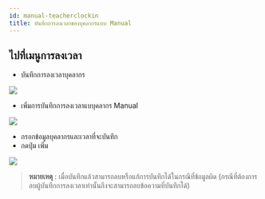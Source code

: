 ```yaml
---
id: manual-teacherclockin
title: บันทึกการลงเวลาของบุคลากรแบบ Manual 
---
```


## ไปที่เมนูการลงเวลา

*  บันทึกการลงเวลาบุคลากร

![](https://drive.google.com/thumbnail?id=1noJI7iPBaSWEAoGl9sHEs4ShUlrbacEC&sz=w1000-h640)

* เพิ่มการบันทึกการลงเวลาแบบุคลากร Manual

![](https://drive.google.com/thumbnail?id=1BlEur7cOSFOt17xkgDw92BlQZr54PuuT&sz=w1000-h640)

* กรอกข้อมูลบุคลากรและเวลาที่จะบันทึก
* กดปุ่ม เพิ่ม

![](https://drive.google.com/thumbnail?id=1nbpCCZ0u6Kz6ICru-3-KTMLOy6eELOCP&sz=w1000-h640)

> **หมายเหตุ** : เมื่อบันทึกแล้วสามารถลบหรือแก้การบันทึกได้ในกรณีที่ข้อมูลผิด (กรณีที่ต้องการลบผู้บันทึกการลงเวลาเท่านั้นถึงจะสามารถลบข้อความที่บันทึกได้)